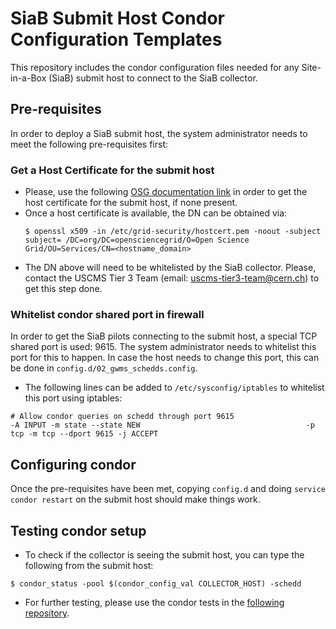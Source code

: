 # SiaB Submit Host Condor Configuration Templates

This repository includes the condor configuration files needed for any Site-in-a-Box (SiaB) submit host to connect to the SiaB collector. 

## Pre-requisites
In order to deploy a SiaB submit host, the system administrator needs to meet the following pre-requisites first:
### Get a Host Certificate for the submit host
 - Please, use the following [OSG documentation link](https://opensciencegrid.github.io/docs/security/host-certs) in order to get the host certificate for the submit host, if none present.
 - Once a host certificate is available, the DN can be obtained via:
   ```
   $ openssl x509 -in /etc/grid-security/hostcert.pem -noout -subject
   subject= /DC=org/DC=opensciencegrid/O=Open Science Grid/OU=Services/CN=<hostname_domain>
   ```
 - The DN above will need to be whitelisted by the SiaB collector. Please, contact the USCMS Tier 3 Team (email: uscms-tier3-team@cern.ch) to get this step done.

### Whitelist condor shared port in firewall
In order to get the SiaB pilots connecting to the submit host, a special TCP shared port is used: 9615. The system administrator needs to whitelist this port for this to happen.
In case the host needs to change this port, this can be done in `config.d/02_gwms_schedds.config`. 
- The following lines can be added to `/etc/sysconfig/iptables` to whitelist this port using iptables:
```
# Allow condor queries on schedd through port 9615
-A INPUT -m state --state NEW                                     -p tcp -m tcp --dport 9615 -j ACCEPT
```
## Configuring condor
Once the pre-requisites have been met, copying `config.d` and doing `service condor restart` on the submit host should make things work. 

## Testing condor setup
- To check if the collector is seeing the submit host, you can type the following from the submit host:
```
$ condor_status -pool $(condor_config_val COLLECTOR_HOST) -schedd
```
- For further testing, please use the condor tests in the [following repository](https://github.com/USCMSTier3/siab-tests).
